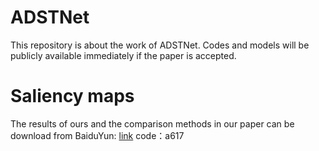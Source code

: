 # ADSTNet
This repository is about the work of ADSTNet. Codes and models will be publicly available immediately if the paper is accepted.


# Saliency maps
The results of ours and the comparison methods in our paper can be download from BaiduYun:
[link](https://pan.baidu.com/s/1qYklPLWkK_pbWhQHRjFNKg) code：a617
